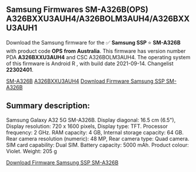 <h2>Samsung Firmwares SM-A326B(OPS) A326BXXU3AUH4/A326BOLM3AUH4/A326BXXU3AUH1</h2>
Download the Samsung firmware for the ✅ <strong>Samsung SSP </strong> ⭐ <strong>SM-A326B</strong> with product code <strong>OPS</strong> <strong> from Australia</strong>. This firmware has version number PDA <strong>A326BXXU3AUH4</strong> and CSC A326BOLM3AUH4. The operating system of this firmware is Android R , with build date 2021-09-14. Changelist <strong>22302401</strong>.


[SM-A326B](https://samfirm.shop/samsung/model/SM-A326B)
[A326BXXU3AUH4](https://samfirm.shop/samsung/pda/A326BXXU3AUH4)
[Download Firmware Samsung SSP SM-A326B](https://samfirm.shop/samsung/firmware/456855)
<h2>Summary description:</h2>
<p>Samsung Galaxy A32 5G SM-A326B. Display diagonal: 16.5 cm (6.5"), Display resolution: 720 x 1600 pixels, Display type: TFT. Processor frequency: 2 GHz. RAM capacity: 4 GB, Internal storage capacity: 64 GB. Rear camera resolution (numeric): 48 MP, Rear camera type: Quad camera. SIM card capability: Dual SIM. Battery capacity: 5000 mAh. Product colour: Violet. Weight: 205 g</p>


[Download Firmware Samsung SSP SM-A326B](https://samfirm.shop/samsung/firmware/456855)
